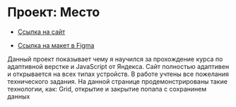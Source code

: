 # Проект: Место

- [Ссылка на сайт](https://alex-garshin.github.io/mesto/)

- [Ссылка на макет в Figma](https://www.figma.com/file/2cn9N9jSkmxD84oJik7xL7/JavaScript.-Sprint-4?node-id=0%3A1)

Данный проект показывает чему я научился за прохождение курса по адаптивной верстке и JavaScript от Яндекса.
Сайт полностью адаптивен и открывается на всех типах устройств.
В работе учтены все пожелания технического задания.
На данной странице продемонстрированы такие технологии, как: Grid, открытие и закрытие попапа с сохранинем данных
